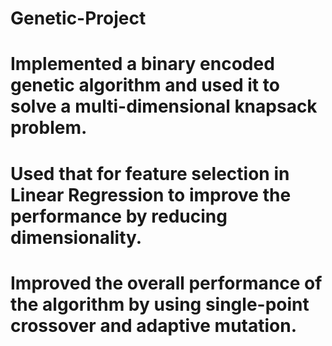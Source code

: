 # Genetic-Project
 
 # Implemented a binary encoded genetic algorithm and used it to solve a multi-dimensional knapsack problem.
 # Used that for feature selection in Linear Regression to improve the performance by reducing dimensionality.
 # Improved the overall performance of the algorithm by using single-point crossover and adaptive mutation.
